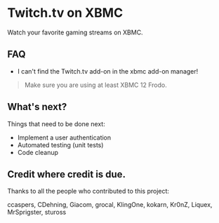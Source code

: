 Twitch.tv on XBMC
==================

Watch your favorite gaming streams on XBMC.

FAQ
----------------

* I can't find the Twitch.tv add-on in the xbmc add-on manager!

> Make sure you are using at least XBMC 12 Frodo.

What's next?
----------------

Things that need to be done next:

* Implement a user authentication
* Automated testing (unit tests)
* Code cleanup

Credit where credit is due.
----------------

Thanks to all the people who contributed to this project:

ccaspers, CDehning, Giacom, grocal, KlingOne, kokarn, Kr0nZ, Liquex, MrSprigster, stuross
